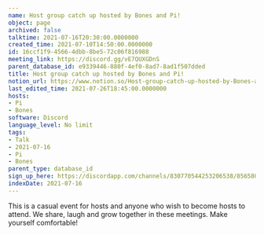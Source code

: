 ```yaml
---
name: Host group catch up hosted by Bones and Pi!
object: page
archived: false
talktime: 2021-07-16T20:30:00.0000000
created_time: 2021-07-10T14:50:00.0000000
id: 16ccf1f9-4566-4dbb-8be5-72c06f816988
meeting_link: https://discord.gg/vE7QUXGDnS
parent_database_id: e9339446-880f-4ef0-8ad7-8ad1f507dded
title: Host group catch up hosted by Bones and Pi!
notion_url: https://www.notion.so/Host-group-catch-up-hosted-by-Bones-and-Pi-16ccf1f945664dbb8be572c06f816988
last_edited_time: 2021-07-26T18:45:00.0000000
hosts:
- Pi
- Bones
software: Discord
language_level: No limit
tags:
- Talk
- 2021-07-16
- Pi
- Bones
parent_type: database_id
sign_up_here: https://discordapp.com/channels/830770544253206538/856580095464046620/863309109738078228
indexDate: 2021-07-16
---
```


This is a casual event for hosts and anyone who wish to become hosts to attend.  We share, laugh and grow together in these meetings.  Make yourself comfortable!






